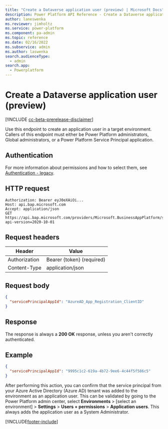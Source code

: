 ```yaml
---
title: "Create a Dataverse application user (preview) | Microsoft Docs"
description: Power Platform API Reference - Create a Dataverse application user
author: laneswenka
ms.reviewer: jimholtz
ms.service: power-platform
ms.component: pa-admin
ms.topic: reference
ms.date: 02/16/2022
ms.subservice: admin
ms.author: laswenka
search.audienceType: 
  - admin
search.app:
  - Powerplatform
---
```


# Create a Dataverse application user (preview)

[!INCLUDE [cc-beta-prerelease-disclaimer](../includes/cc-beta-prerelease-disclaimer.md)]

Use this endpoint to create an application user in a target environment.  Callers of this endpoint must either be Power Platform administrators, Global administrators, or a Power Platform Service Principal application.

## Authentication

For more information about permissions and how to select them, see [Authentication - legacy](programmability-authentication.md).

## HTTP request

```http
Authorization: Bearer eyJ0eXAiOi...
Host: api.bap.microsoft.com
Accept: application/json
GET https://api.bap.microsoft.com/providers/Microsoft.BusinessAppPlatform/scopes/admin/environments/{environmentIdGuid}/addAppUser?api-version=2020-10-01
```

## Request headers

| Header         | Value                     |
|----------------|---------------------------|
| Authorization  | Bearer {token} (required) |
| Content-Type   | application/json          |

## Request body

```json
{
  "servicePrincipalAppId": "AzureAD_App_Registration_ClientID"
}
```


## Response

The response is always a **200 OK** response, unless you aren't correctly authenticated. 

## Example

```json
{
  "servicePrincipalAppId": "9995c1c2-619a-4b72-9ee6-4c44f5f586c5"
}
```

After performing this action, you can confirm that the service principal from your Azure Active Directory (Azure AD) tenant was added to the environment as an application user.  This can be validated by going to the Power Platform admin center, select **Environments** > [select an environment] > **Settings** > **Users + permissions** > **Application users**.  This always adds the application user as a System Administrator.





[!INCLUDE[footer-include](../includes/footer-banner.md)]
